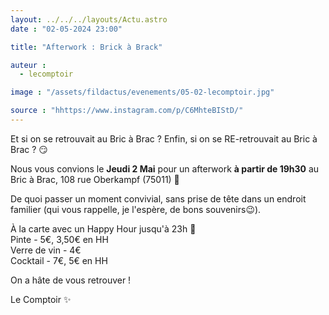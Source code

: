 ```yaml
---
layout: ../../../layouts/Actu.astro
date : "02-05-2024 23:00"

title: "Afterwork : Brick à Brack"

auteur :
  - lecomptoir

image : "/assets/fildactus/evenements/05-02-lecomptoir.jpg"

source : "hhttps://www.instagram.com/p/C6MhteBIStD/"
---
```


Et si on se retrouvait au Bric à Brac ? Enfin, si on se RE-retrouvait au Bric à Brac ? 😏

Nous vous convions le __Jeudi 2 Mai__ pour un afterwork __à partir de 19h30__ au Bric à Brac, 108 rue Oberkampf (75011) 🥳

De quoi passer un moment convivial, sans prise de tête dans un endroit familier (qui vous rappelle, je l'espère, de bons souvenirs😉).

À la carte avec un Happy Hour jusqu'à 23h 🍻  
Pinte - 5€, 3,50€ en HH  
Verre de vin - 4€  
Cocktail - 7€, 5€ en HH

On a hâte de vous retrouver !

Le Comptoir ✨️